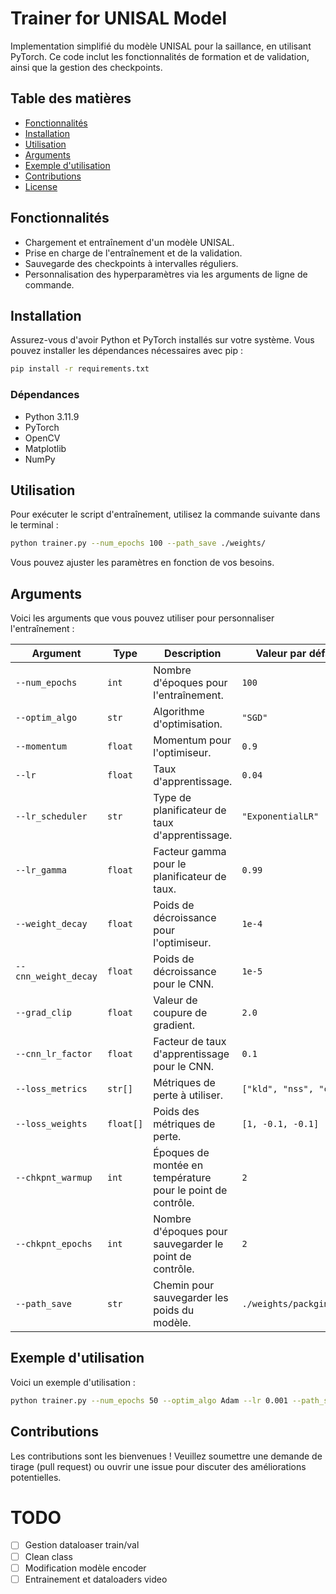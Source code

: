 # Trainer for UNISAL Model

Implementation simplifié du modèle UNISAL pour la saillance, en utilisant PyTorch. Ce code inclut les fonctionnalités de formation et de validation, ainsi que la gestion des checkpoints.

## Table des matières

- [Fonctionnalités](#fonctionnalités)
- [Installation](#installation)
- [Utilisation](#utilisation)
- [Arguments](#arguments)
- [Exemple d'utilisation](#exemple-dutilisation)
- [Contributions](#contributions)
- [License](#license)

## Fonctionnalités

- Chargement et entraînement d'un modèle UNISAL.
- Prise en charge de l'entraînement et de la validation.
- Sauvegarde des checkpoints à intervalles réguliers.
- Personnalisation des hyperparamètres via les arguments de ligne de commande.

## Installation

Assurez-vous d'avoir Python et PyTorch installés sur votre système. Vous pouvez installer les dépendances nécessaires avec pip :

```bash
pip install -r requirements.txt
```

### Dépendances
- Python 3.11.9
- PyTorch
- OpenCV
- Matplotlib
- NumPy

## Utilisation

Pour exécuter le script d'entraînement, utilisez la commande suivante dans le terminal :

```bash
python trainer.py --num_epochs 100 --path_save ./weights/
```

Vous pouvez ajuster les paramètres en fonction de vos besoins.

## Arguments

Voici les arguments que vous pouvez utiliser pour personnaliser l'entraînement :

| Argument               | Type     | Description                                          | Valeur par défaut           |
|-----------------------|----------|----------------------------------------------------|-----------------------------|
| `--num_epochs`        | `int`    | Nombre d'époques pour l'entraînement.              | `100`                       |
| `--optim_algo`        | `str`    | Algorithme d'optimisation.                         | `"SGD"`                     |
| `--momentum`          | `float`  | Momentum pour l'optimiseur.                        | `0.9`                       |
| `--lr`                | `float`  | Taux d'apprentissage.                              | `0.04`                      |
| `--lr_scheduler`      | `str`    | Type de planificateur de taux d'apprentissage.     | `"ExponentialLR"`           |
| `--lr_gamma`          | `float`  | Facteur gamma pour le planificateur de taux.      | `0.99`                      |
| `--weight_decay`      | `float`  | Poids de décroissance pour l'optimiseur.          | `1e-4`                      |
| `--cnn_weight_decay`  | `float`  | Poids de décroissance pour le CNN.                 | `1e-5`                      |
| `--grad_clip`         | `float`  | Valeur de coupure de gradient.                     | `2.0`                       |
| `--cnn_lr_factor`     | `float`  | Facteur de taux d'apprentissage pour le CNN.      | `0.1`                       |
| `--loss_metrics`      | `str[]`  | Métriques de perte à utiliser.                     | `["kld", "nss", "cc"]`     |
| `--loss_weights`      | `float[]`| Poids des métriques de perte.                      | `[1, -0.1, -0.1]`          |
| `--chkpnt_warmup`     | `int`    | Époques de montée en température pour le point de contrôle. | `2`                  |
| `--chkpnt_epochs`     | `int`    | Nombre d'époques pour sauvegarder le point de contrôle. | `2`                  |
| `--path_save`         | `str`    | Chemin pour sauvegarder les poids du modèle.      | `./weights/packging_1s/`   |

## Exemple d'utilisation

Voici un exemple d'utilisation :

```bash
python trainer.py --num_epochs 50 --optim_algo Adam --lr 0.001 --path_save ./output/
```

## Contributions

Les contributions sont les bienvenues ! Veuillez soumettre une demande de tirage (pull request) ou ouvrir une issue pour discuter des améliorations potentielles.


# TODO 
- [ ] Gestion dataloaser train/val 
- [ ] Clean class
- [ ] Modification modèle encoder
- [ ] Entrainement et dataloaders video
